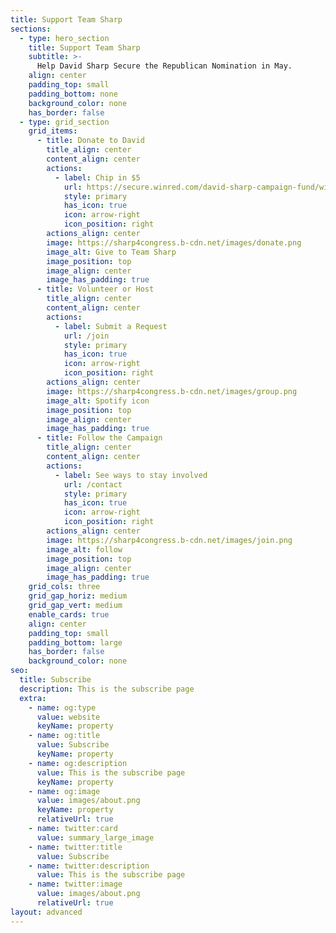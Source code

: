 ```yaml
---
title: Support Team Sharp
sections:
  - type: hero_section
    title: Support Team Sharp
    subtitle: >-
      Help David Sharp Secure the Republican Nomination in May.
    align: center
    padding_top: small
    padding_bottom: none
    background_color: none
    has_border: false
  - type: grid_section
    grid_items:
      - title: Donate to David
        title_align: center
        content_align: center
        actions:
          - label: Chip in $5
            url: https://secure.winred.com/david-sharp-campaign-fund/win
            style: primary
            has_icon: true
            icon: arrow-right
            icon_position: right
        actions_align: center
        image: https://sharp4congress.b-cdn.net/images/donate.png
        image_alt: Give to Team Sharp
        image_position: top
        image_align: center
        image_has_padding: true
      - title: Volunteer or Host
        title_align: center
        content_align: center
        actions:
          - label: Submit a Request
            url: /join
            style: primary
            has_icon: true
            icon: arrow-right
            icon_position: right
        actions_align: center
        image: https://sharp4congress.b-cdn.net/images/group.png
        image_alt: Spotify icon
        image_position: top
        image_align: center
        image_has_padding: true
      - title: Follow the Campaign
        title_align: center
        content_align: center
        actions:
          - label: See ways to stay involved
            url: /contact
            style: primary
            has_icon: true
            icon: arrow-right
            icon_position: right
        actions_align: center
        image: https://sharp4congress.b-cdn.net/images/join.png
        image_alt: follow
        image_position: top
        image_align: center
        image_has_padding: true
    grid_cols: three
    grid_gap_horiz: medium
    grid_gap_vert: medium
    enable_cards: true
    align: center
    padding_top: small
    padding_bottom: large
    has_border: false
    background_color: none
seo:
  title: Subscribe
  description: This is the subscribe page
  extra:
    - name: og:type
      value: website
      keyName: property
    - name: og:title
      value: Subscribe
      keyName: property
    - name: og:description
      value: This is the subscribe page
      keyName: property
    - name: og:image
      value: images/about.png
      keyName: property
      relativeUrl: true
    - name: twitter:card
      value: summary_large_image
    - name: twitter:title
      value: Subscribe
    - name: twitter:description
      value: This is the subscribe page
    - name: twitter:image
      value: images/about.png
      relativeUrl: true
layout: advanced
---
```

